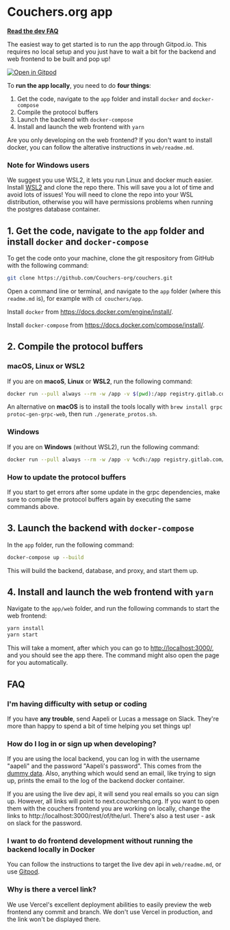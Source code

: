 # Couchers.org app

**[Read the dev FAQ](#faq)**

The easiest way to get started is to run the app through Gitpod.io. This requires no local setup and you just have to wait a bit for the backend and web frontend to be built and pop up!

[![Open in Gitpod](https://gitpod.io/button/open-in-gitpod.svg)](https://gitpod.io/#https://github.com/Couchers-org/couchers)

To **run the app locally**, you need to do **four things**:

1. Get the code, navigate to the `app` folder and install `docker` and `docker-compose`
2. Compile the protocol buffers
3. Launch the backend with `docker-compose`
4. Install and launch the web frontend with `yarn`

Are you only developing on the web frontend? If you don't want to install docker, you can follow the alterative instructions in `web/readme.md`.

### Note for Windows users

We suggest you use WSL2, it lets you run Linux and docker much easier. Install [WSL2](https://docs.microsoft.com/en-us/windows/wsl/install-win10) and clone the repo there. This will save you a lot of time and avoid lots of issues! You will need to clone the repo into your WSL distribution, otherwise you will have permissions problems when running the postgres database container.

## 1. Get the code, navigate to the `app` folder and install `docker` and `docker-compose`

To get the code onto your machine, clone the git respository from GitHub with the following command:

```sh
git clone https://github.com/Couchers-org/couchers.git
```

Open a command line or terminal, and navigate to the `app` folder (where this `readme.md` is), for example with `cd couchers/app`.

Install `docker` from <https://docs.docker.com/engine/install/>.

Install `docker-compose` from <https://docs.docker.com/compose/install/>.


## 2. Compile the protocol buffers

### macOS, Linux or WSL2

If you are on **macoS**, **Linux** or **WSL2**, run the following command:

```sh
docker run --pull always --rm -w /app -v $(pwd):/app registry.gitlab.com/couchers/grpc ./generate_protos.sh
```

An alternative on **macOS** is to install the tools locally with `brew install grpc protoc-gen-grpc-web`, then run `./generate_protos.sh`.

### Windows

If you are on **Windows** (without WSL2), run the following command:

```sh
docker run --pull always --rm -w /app -v %cd%:/app registry.gitlab.com/couchers/grpc sh -c "cat generate_protos.sh | dos2unix | sh"
```

### How to update the protocol buffers

If you start to get errors after some update in the grpc dependencies, make sure to compile the protocol buffers again by executing the same commands above.

## 3. Launch the backend with `docker-compose`

In the `app` folder, run the following command:

```sh
docker-compose up --build
```

This will build the backend, database, and proxy, and start them up.

## 4. Install and launch the web frontend with `yarn`

Navigate to the `app/web` folder, and run the following commands to start the web frontend:

```sh
yarn install
yarn start
```

This will take a moment, after which you can go to <http://localhost:3000/>, and you should see the app there. The command might also open the page for you automatically.

## FAQ

### I'm having difficulty with setup or coding

If you have **any trouble**, send Aapeli or Lucas a message on Slack. They're more than happy to spend a bit of time helping you set things up!

### How do I log in or sign up when developing?

If you are using the local backend, you can log in with the username "aapeli" and the password "Aapeli's password". This comes from the [dummy data](https://github.com/Couchers-org/couchers/blob/develop/app/backend/src/data/dummy_users.json). Also, anything which would send an email, like trying to sign up, prints the email to the log of the backend docker container.

If you are using the live dev api, it will send you real emails so you can sign up. However, all links will point to next.couchershq.org. If you want to open them with the couchers frontend you are working on locally, change the links to http://localhost:3000/rest/of/the/url. There's also a test user - ask on slack for the password.

### I want to do frontend development without running the backend locally in Docker

You can follow the instructions to target the live dev api in `web/readme.md`, or use [Gitpod](https://gitpod.io/#https://github.com/Couchers-org/couchers).

### Why is there a vercel link?

We use Vercel's excellent deployment abilities to easily preview the web frontend any commit and branch. We don't use Vercel in production, and the link won't be displayed there.
